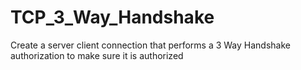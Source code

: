# TCP_3_Way_Handshake
Create a server client connection that performs a 3 Way Handshake authorization to make sure it is authorized 
